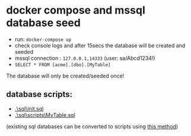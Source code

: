 # docker compose and mssql database seed

- run: `docker-compose up`
- check console logs and after 15secs the database will be created and seeded
- mssql connection : `127.0.0.1,14333` (user: sa/Abcd1234!)
- `SELECT * FROM [acme].[dbo].[MyTable]`

The database will only be created/seeded once!

## database scripts:
- [.\sql\init.sql](.\sql\init.sql)
- [.\sql\scripts\MyTable.sql](.\sql\scripts\MyTable.sql)

(existing sql databases can be converted to scripts using [this method](https://dzone.com/articles/generate-database-scripts-with-data-in-sql-server))